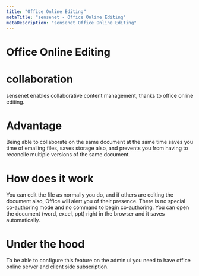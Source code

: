 ```yaml
---
title: "Office Online Editing"
metaTitle: "sensenet - Office Online Editing"
metaDescription: "sensenet Office Online Editing"
---
```


# Office Online Editing

# collaboration
sensenet enables collaborative content management, thanks to office online editing.

# Advantage
Being able to collaborate on the same document at the same time saves you time of emailing files, saves storage also, and prevents you from having to reconcile multiple versions of the same document.

# How does it work
You can edit the file as normally you do, and if others are editing the document also, Office will alert you of their presence. There is no special co-authoring mode and no command to begin co-authoring. You can open the document (word, excel, ppt) right in the browser and it saves automatically.

# Under the hood
To be able to configure this feature on the admin ui you need to have office online server and client side subscription.
